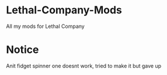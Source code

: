 # Lethal-Company-Mods
 All my mods for Lethal Company
 
# Notice
Anit fidget spinner one doesnt work, tried to make it but gave up
